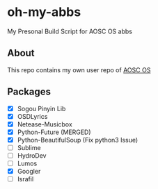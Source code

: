 # oh-my-abbs
My Presonal Build Script for AOSC OS abbs

## About
This repo contains my own user repo of [AOSC OS](https://aosc.io)

## Packages
- [x] Sogou Pinyin Lib
- [x] OSDLyrics 
- [x] Netease-Musicbox
- [x] Python-Future (MERGED)
- [x] Python-BeautifulSoup (Fix python3 Issue)
- [ ] Sublime
- [ ] HydroDev
- [ ] Lumos
- [x] Googler
- [ ] Israfil
